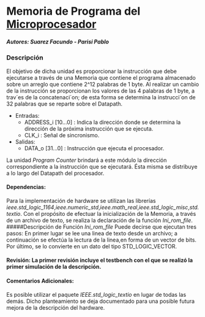 # Memoria de Programa del [Microprocesador]
##### Autores: Suarez Facundo - Parisi Pablo
### Descripción
El objetivo de dicha unidad es proporcionar la instrucción que debe ejecutarse a través de una
Memoria que contiene el programa almacenado sobre un arreglo que contiene 2^12 palabras de 1
byte. Al realizar un cambio de la instrucción se proporcionan los valores de las 4 palabras de 1 byte, a trav´es de la concatenaci´on; de esta forma se determina la instrucci´on de 32 palabras que
se reparte sobre el Datapath.
* Entradas:
  - ADDRESS_i [10...0] : Indica la dirección donde se determina la dirección de la próxima instrucción que se ejecuta.
  - CLK_i : Señal de sincronismo.
* Salidas:
  - DATA_o [31...0] : Instrucción que ejecuta el procesador.

La unidad *Program Counter* brindará a este módulo la dirección correspondiente a la instrucción que se ejecutará. Ésta misma se distribuye a lo largo del Datapath del procesador.

#### Dependencias: 
Para la implementación de hardware se utilizan las librerías *ieee.std_logic_1164*,*ieee.numeric_std*,*ieee.math_real*,*ieee.std_logic_misc*,*std.textio*.
Con el propósito de efectuar la inicialización de la Memoria, a través de un archivo de texto, se realiza la declaración de la función *Ini_rom_file*.
#####Descripción de Función *Ini_rom_file* 
Puede decirse que ejecutan tres pasos: En primer lugar se lee una linea de texto desde un archivo; a continuación se efectúa la lectura de la linea,en forma de un vector de bits. Por último, se lo convierte en un dato del tipo STD_LOGIC_VECTOR.
#### Revisión: La primer revisión incluye el testbench con el que se realizó la primer simulación de la descripción.

#### Comentarios Adicionales:
Es posible utilizar el paquete *IEEE.std_logic_textio* en lugar de todas las demás. Dicho planteamiento se deja documentado para una posible futura mejora de la descripción del hardware.

[Microprocesador]: <https://github.com/uP-ArqCom2018>
[Suarez Facundo]: <https://github.com/ffsuarez/>
[Parisi Pablo]:<https://github.com/pmparisi>